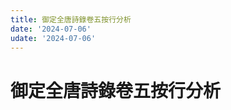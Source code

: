 ```yaml
---
title: 御定全唐詩錄卷五按行分析
date: '2024-07-06'
udate: '2024-07-06'
---
```

# 御定全唐詩錄卷五按行分析

<LinePage :list="lines" :chapternum="5" />

<script setup>
const chapter = '卷五';
import lines from '/data/qtsl/卷五/lines.json'
</script>
